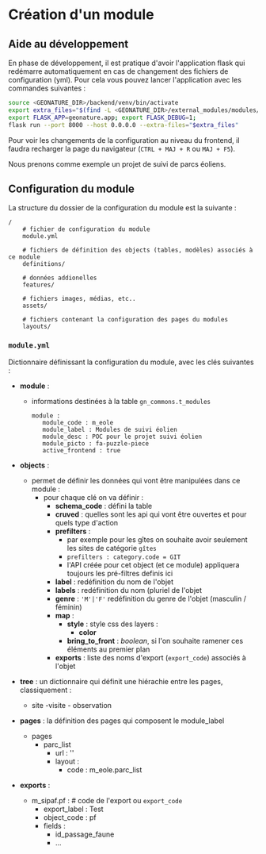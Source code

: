 # Création d'un module

## Aide au développement

En phase de développement, il est pratique d'avoir l'application flask qui redémarre automatiquement en cas de changement des fichiers de
configuration (yml). Pour cela vous pouvez lancer l'application avec les commandes suivantes :

```bash
source <GEONATURE_DIR>/backend/venv/bin/activate
export extra_files="$(find -L <GEONATURE_DIR>/external_modules/modules/config -type f -name \*.yml | sed -n '1{h};1!{H};${g;s/\n/:/pg}')"
export FLASK_APP=geonature.app; export FLASK_DEBUG=1;
flask run --port 8000 --host 0.0.0.0 --extra-files="$extra_files"
```

Pour voir les changements de la configuration au niveau du frontend, il faudra recharger la page du navigateur (`CTRL + MAJ + R` ou `MAJ + F5`).

Nous prenons comme exemple un projet de suivi de parcs éoliens.

## Configuration du module

La structure du dossier de la configuration du module est la suivante :

```
/
    # fichier de configuration du module
    module.yml

    # fichiers de définition des objects (tables, modèles) associés à ce module
    definitions/

    # données addionelles
    features/

    # fichiers images, médias, etc..
    assets/

    # fichiers contenant la configuration des pages du modules
    layouts/
```

### `module.yml`

Dictionnaire définissant la configuration du module, avec les clés suivantes :

- **module** :
   - informations destinées à la table `gn_commons.t_modules`

     ```
     module :
        module_code : m_eole
        module_label : Modules de suivi éolien
        module_desc : POC pour le projet suivi éolien
        module_picto : fa-puzzle-piece
        active_frontend : true
     ```

- **objects** :
   - permet de définir les données qui vont être manipulées dans ce module :   
      - pour chaque clé on va définir :   
         - **schema_code** : défini la table
         - **cruved** : quelles sont les api qui vont être ouvertes et pour quels type d'action
         - **prefilters** :
            - par exemple pour les gîtes on souhaite avoir seulement les sites de catégorie `gîtes`
            - `prefilters : category.code = GIT`
            - l'API créée pour cet object (et ce module) appliquera toujours les pré-filtres definis ici
         - **label** : redéfinition du nom de l'objet
         - **labels** : redéfinition du nom (pluriel de l'objet
         - **genre** : `'M'|'F'` redéfinition du genre de l'objet (masculin / féminin)
         - **map** : 
            - **style** : style css des layers :
               - **color**
            - **bring_to_front** : *boolean*, si l'on souhaite ramener ces éléments au premier plan
         - **exports** : liste des noms d'export (`export_code`) associés à l'objet

- **tree** : un dictionnaire qui définit une hiérachie entre les pages, classiquement :
   - site
      -visite
         - observation

- **pages** : la définition des pages qui composent le module_label
   - pages
      - parc_list
         - url : '' 
         - layout : 
            - code : m_eole.parc_list

- **exports** :
   - m_sipaf.pf : # code de l'export ou `export_code`
      - export_label : Test
      - object_code : pf
      - fields : 
         - id_passage_faune 
         - ...
